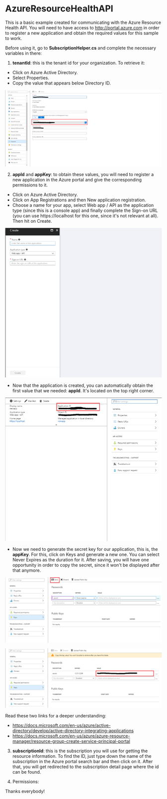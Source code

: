 # AzureResourceHealthAPI
This is a basic example created for communicating with the Azure Resource Health API. You will need to have access to http://portal.azure.com in order to register a new application and obtain the required values for this sample to work.

Before using it, go to **SubscriptionHelper.cs** and complete the necessary variables in there:

1) **tenantId**: this is the tenant id for your organization. To retrieve it:
- Click on Azure Active Directory.
- Select Properties.
- Copy the value that appears below Directory ID.

![alt text](https://github.com/lucasalvarezlacasa/AzureResourceHealthAPI/blob/master/ReadmeIMGs/img1.png)

2) **appId** and **appKey**: to obtain these values, you will need to register a new application in the Azure portal and give the corresponding permissions to it.
- Click on Azure Active Directory.
- Click on App Registrations and then New application registration.
- Choose a name for your app, select Web app / API as the application type (since this is a console app) and finally complete the Sign-on URL (you can use https://localhost for this one, since it's not relevant at all). Then hit on Create.

![alt text](https://github.com/lucasalvarezlacasa/AzureResourceHealthAPI/blob/master/ReadmeIMGs/img2.png)

- Now that the application is created, you can automatically obtain the first value that we needed: **appId**. It's located on the top right corner.

![alt text](https://github.com/lucasalvarezlacasa/AzureResourceHealthAPI/blob/master/ReadmeIMGs/img3.png)

- Now we need to generate the secret key for our application, this is, the **appKey**. For this, click on Keys and generate a new one. You can select Never Expires as the duration for it. After saving, you will have one opportunity in order to copy the secret, since it won't be displayed after that anymore.

![alt text](https://github.com/lucasalvarezlacasa/AzureResourceHealthAPI/blob/master/ReadmeIMGs/img4.png)

![alt text](https://github.com/lucasalvarezlacasa/AzureResourceHealthAPI/blob/master/ReadmeIMGs/img5.png)


Read these two links for a deeper understanding: 
- https://docs.microsoft.com/en-us/azure/active-directory/develop/active-directory-integrating-applications
- https://docs.microsoft.com/en-us/azure/azure-resource-manager/resource-group-create-service-principal-portal


3) **subscriptionId**: this is the subscription you will use for getting the resource information. To find the ID, just type down the name of the subscription in the Azure portal search bar and then click on it. After that, you will get redirected to the subscription detail page where the id can be found.

4) Permissions: 

Thanks everybody!
